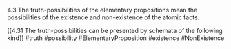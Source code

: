 
4.3 The truth-possibilities of the elementary propositions mean the possibilities of the existence and non-existence of the atomic facts.

[[4.31 The truth-possibilities can be presented by schemata of the following kind]]
#truth #possibility #ElementaryProposition #existence #NonExistence 